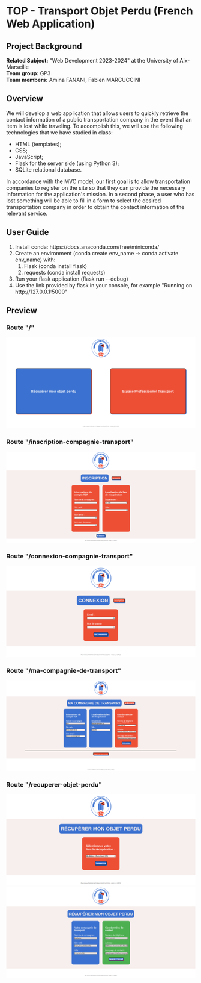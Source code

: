 # TOP - Transport Objet Perdu (French Web Application)

## Project Background
**Related Subject:** "Web Development 2023-2024"  at the University of Aix-Marseille<br>
**Team group:** GP3 <br>
**Team members:** Amina FANANI, Fabien MARCUCCINI 

## Overview
We will develop a web application that allows users to quickly retrieve the contact information of a public transportation company in the event that an item is lost while traveling. To accomplish this, we will use the following technologies that we have studied in class:
<ul>
  <li>HTML (templates);</li>
  <li>CSS;</li>
  <li>JavaScript;</li>
  <li>Flask for the server side (using Python 3);</li>
  <li>SQLite relational database.</li>
</ul>
In accordance with the MVC model, our first goal is to allow transportation companies to register on the site so that they can provide the necessary information for the application's mission. In a second phase, a user who has lost something will be able to fill in a form to select the desired transportation company in order to obtain the contact information of the relevant service.

## User Guide
<ol>
  <li>Install conda: https://docs.anaconda.com/free/miniconda/</li>
  <li>Create an environment (conda create env_name -> conda activate env_name) with:
    <ol>
      <li>Flask (conda install flask)</li>
      <li>requests (conda install requests)</li>
    </ol>
  <li>Run your flask application (flask run --debug)</li>
  <li>Use the link provided by flask in your console, for example "Running on http://127.0.0.1:5000"</li>
</ol>

## Preview
### Route "/"
<img alt="route / screenshot" src="_readme-images/home.png" />

### Route "/inscription-compagnie-transport"
<img alt="route /inscription-compagnie-transport screenshot" src="_readme-images/sign-up.png" />

### Route "/connexion-compagnie-transport"
<img alt="route /connexion-compagnie-transport" src="_readme-images/log-in.png" />

### Route "/ma-compagnie-de-transport"
<img alt="route /ma-compagnie-de-transport" src="_readme-images/my-account.png" />

### Route "/recuperer-objet-perdu"
<img alt="route /recuperer-objet-perdu" src="_readme-images/recover.png" />
<img alt="route /recuperer-objet-perdu" src="_readme-images/recover-result.png" />



